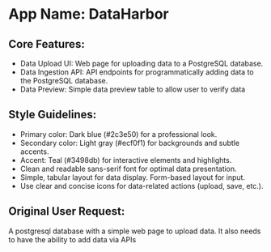 # **App Name**: DataHarbor

## Core Features:

- Data Upload UI: Web page for uploading data to a PostgreSQL database.
- Data Ingestion API: API endpoints for programmatically adding data to the PostgreSQL database.
- Data Preview: Simple data preview table to allow user to verify data

## Style Guidelines:

- Primary color: Dark blue (#2c3e50) for a professional look.
- Secondary color: Light gray (#ecf0f1) for backgrounds and subtle accents.
- Accent: Teal (#3498db) for interactive elements and highlights.
- Clean and readable sans-serif font for optimal data presentation.
- Simple, tabular layout for data display. Form-based layout for input.
- Use clear and concise icons for data-related actions (upload, save, etc.).

## Original User Request:
A postgresql database with a simple web page to upload data. It also needs to have the ability to add data via APIs
  